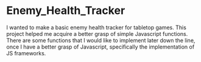 # Enemy_Health_Tracker

I wanted to make a basic enemy health tracker for tabletop games. This project helped me acquire a better grasp of simple Javascript functions.
There are some functions that I would like to implement later down the line, once I have a better grasp of Javascript, specifically the implementation of JS frameworks.
